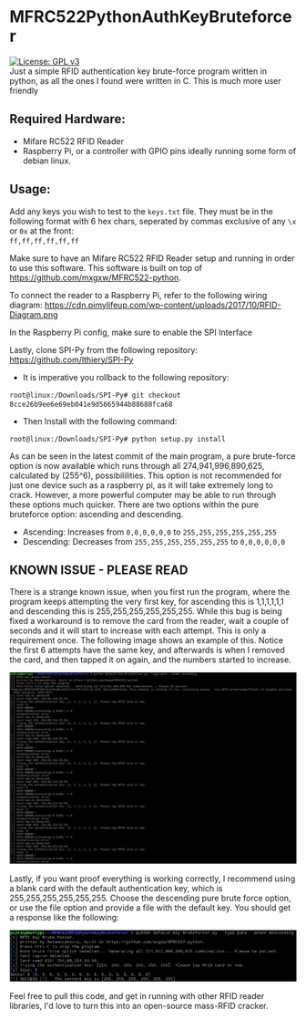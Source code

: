 # MFRC522PythonAuthKeyBruteforcer
[![License: GPL v3](https://img.shields.io/badge/License-GPLv3-blue.svg)](https://www.gnu.org/licenses/gpl-3.0)  
Just a simple RFID authentication key brute-force program written in python, as all the ones I found were written in C. This is much more user friendly

## Required Hardware:
- Mifare RC522 RFID Reader
- Raspberry Pi, or a controller with GPIO pins ideally running some form of debian linux.

## Usage:

Add any keys you wish to test to the `keys.txt` file. They must be in the following format with 6 hex chars, seperated by commas exclusive of any `\x` or `0x` at the front:  
`ff,ff,ff,ff,ff,ff`

Make sure to have an Mifare RC522 RFID Reader setup and running in order to use this software.
This software is built on top of https://github.com/mxgxw/MFRC522-python.

To connect the reader to a  Raspberry Pi, refer to the following wiring diagram:
https://cdn.pimylifeup.com/wp-content/uploads/2017/10/RFID-Diagram.png

In the Raspberry Pi config, make sure to enable the SPI Interface

Lastly, clone SPI-Py from the following repository:
https://github.com/lthiery/SPI-Py
- It is imperative you rollback to the following repository:
```console
root@linux:/Downloads/SPI-Py# git checkout 8cce26b9ee6e69eb041e9d5665944b88688fca68
```
- Then Install with the following command:
```console
root@linux:/Downloads/SPI-Py# python setup.py install
```

As can be seen in the latest commit of the main program, a pure brute-force option is now available which runs through all 274,941,996,890,625, calculated by (255^6), possibililities. This option is not recommended for just one device such as a raspberry pi, as it will take extremely long to crack. However, a more powerful computer may be able to run through these options much quicker. There are two options within the pure bruteforce option: ascending and descending.
- Ascending: Increases from `0,0,0,0,0,0` to `255,255,255,255,255,255`
- Descending: Decreases from `255,255,255,255,255,255` to `0,0,0,0,0,0`

## KNOWN ISSUE - PLEASE READ
There is a strange known issue, when you first run the program, where the program keeps attempting the very first key, for ascending this is 1,1,1,1,1,1 and descending this is 255,255,255,255,255,255. While this bug is being fixed a workaround is to remove the card from the reader, wait a couple of seconds and it will start to increase with each attempt. This is only a requirement once. The following image shows an example of this. Notice the first 6 attempts have the same key, and afterwards is when I removed the card, and then tapped it on again, and the numbers started to increase.

![Alt text](photos/Asc-Err.png?raw=true "Error")

Lastly, if you want proof everything is working correctly, I recommend using a blank card with the default authentication key, which is 255,255,255,255,255,255. Choose the descending pure brute force option, or use the file option and provide a file with the default key. You should get a response like the following:

![Alt text](photos/Desc-Success.png?raw=true "Success")

Feel free to pull this code, and get in running with other RFID reader libraries, I'd love to turn this into an open-source mass-RFID cracker.
